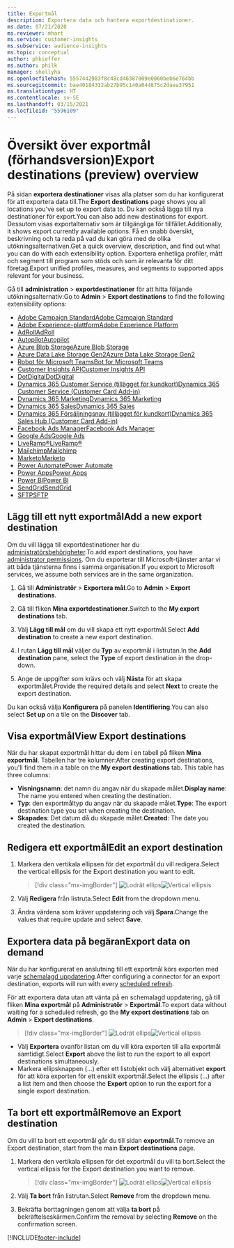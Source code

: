 ```yaml
---
title: Exportmål
description: Exportera data och hantera exportdestinationer.
ms.date: 07/21/2020
ms.reviewer: mhart
ms.service: customer-insights
ms.subservice: audience-insights
ms.topic: conceptual
author: phkieffer
ms.author: philk
manager: shellyha
ms.openlocfilehash: 5557442983f8c48cd46387009e0060beb6e764bb
ms.sourcegitcommit: bae40184312ab27b95c140a044875c2daea37951
ms.translationtype: HT
ms.contentlocale: sv-SE
ms.lasthandoff: 03/15/2021
ms.locfileid: "5596109"
---
```

# <a name="export-destinations-preview-overview"></a><span data-ttu-id="9c282-103">Översikt över exportmål (förhandsversion)</span><span class="sxs-lookup"><span data-stu-id="9c282-103">Export destinations (preview) overview</span></span>

<span data-ttu-id="9c282-104">På sidan **exportera destinationer** visas alla platser som du har konfigurerat för att exportera data till.</span><span class="sxs-lookup"><span data-stu-id="9c282-104">The **Export destinations** page shows you all locations you've set up to export data to.</span></span> <span data-ttu-id="9c282-105">Du kan också lägga till nya destinationer för export.</span><span class="sxs-lookup"><span data-stu-id="9c282-105">You can also add new destinations for export.</span></span> <span data-ttu-id="9c282-106">Dessutom visas exportalternativ som är tillgängliga för tillfället.</span><span class="sxs-lookup"><span data-stu-id="9c282-106">Additionally, it shows export currently available options.</span></span> <span data-ttu-id="9c282-107">Få en snabb översikt, beskrivning och ta reda på vad du kan göra med de olika utökningsalternativen.</span><span class="sxs-lookup"><span data-stu-id="9c282-107">Get a quick overview, description, and find out what you can do with each extensibility option.</span></span> <span data-ttu-id="9c282-108">Exportera enhetliga profiler, mått och segment till program som stöds och som är relevanta för ditt företag.</span><span class="sxs-lookup"><span data-stu-id="9c282-108">Export unified profiles, measures, and segments to supported apps relevant for your business.</span></span>

<span data-ttu-id="9c282-109">Gå till **administration** > **exportdestinationer** för att hitta följande utökningsalternativ:</span><span class="sxs-lookup"><span data-stu-id="9c282-109">Go to **Admin** > **Export destinations** to find the following extensibility options:</span></span>

- [<span data-ttu-id="9c282-110">Adobe Campaign Standard</span><span class="sxs-lookup"><span data-stu-id="9c282-110">Adobe Campaign Standard</span></span>](export-adobe-campaign-standard.md)
- [<span data-ttu-id="9c282-111">Adobe Experience-plattform</span><span class="sxs-lookup"><span data-stu-id="9c282-111">Adobe Experience Platform</span></span>](export-adobe-experience-platform.md)
- [<span data-ttu-id="9c282-112">AdRoll</span><span class="sxs-lookup"><span data-stu-id="9c282-112">AdRoll</span></span>](export-adroll.md)
- [<span data-ttu-id="9c282-113">Autopilot</span><span class="sxs-lookup"><span data-stu-id="9c282-113">Autopilot</span></span>](export-autopilot.md)
- [<span data-ttu-id="9c282-114">Azure Blob Storage</span><span class="sxs-lookup"><span data-stu-id="9c282-114">Azure Blob Storage</span></span>](export-azure-blob-storage.md)
- [<span data-ttu-id="9c282-115">Azure Data Lake Storage Gen2</span><span class="sxs-lookup"><span data-stu-id="9c282-115">Azure Data Lake Storage Gen2</span></span>](export-azure-data-lake-storage-gen2.md)
- [<span data-ttu-id="9c282-116">Robot för Microsoft Teams</span><span class="sxs-lookup"><span data-stu-id="9c282-116">Bot for Microsoft Teams</span></span>](export-teams-bot.md)
- [<span data-ttu-id="9c282-117">Customer Insights API</span><span class="sxs-lookup"><span data-stu-id="9c282-117">Customer Insights API</span></span>](apis.md)
- [<span data-ttu-id="9c282-118">DotDigital</span><span class="sxs-lookup"><span data-stu-id="9c282-118">DotDigital</span></span>](export-dotdigital.md)
- [<span data-ttu-id="9c282-119">Dynamics 365 Customer Service (tillägget för kundkort)</span><span class="sxs-lookup"><span data-stu-id="9c282-119">Dynamics 365 Customer Service (Customer Card Add-in)</span></span>](customer-card-add-in.md)
- [<span data-ttu-id="9c282-120">Dynamics 365 Marketing</span><span class="sxs-lookup"><span data-stu-id="9c282-120">Dynamics 365 Marketing</span></span>](export-dynamics365-marketing.md)
- [<span data-ttu-id="9c282-121">Dynamics 365 Sales</span><span class="sxs-lookup"><span data-stu-id="9c282-121">Dynamics 365 Sales</span></span>](export-dynamics365-sales.md)
- [<span data-ttu-id="9c282-122">Dynamics 365 Försäljningsnav (tillägget för kundkort)</span><span class="sxs-lookup"><span data-stu-id="9c282-122">Dynamics 365 Sales Hub (Customer Card Add-in)</span></span>](customer-card-add-in.md)
- [<span data-ttu-id="9c282-123">Facebook Ads Manager</span><span class="sxs-lookup"><span data-stu-id="9c282-123">Facebook Ads Manager</span></span>](export-facebook.md)
- [<span data-ttu-id="9c282-124">Google Ads</span><span class="sxs-lookup"><span data-stu-id="9c282-124">Google Ads</span></span>](export-google-ads.md)
- [<span data-ttu-id="9c282-125">LiveRamp&reg;</span><span class="sxs-lookup"><span data-stu-id="9c282-125">LiveRamp&reg;</span></span>](export-liveramp.md)
- [<span data-ttu-id="9c282-126">Mailchimp</span><span class="sxs-lookup"><span data-stu-id="9c282-126">Mailchimp</span></span>](export-mailchimp.md)
- [<span data-ttu-id="9c282-127">Marketo</span><span class="sxs-lookup"><span data-stu-id="9c282-127">Marketo</span></span>](export-marketo.md)
- [<span data-ttu-id="9c282-128">Power Automate</span><span class="sxs-lookup"><span data-stu-id="9c282-128">Power Automate</span></span>](export-power-automate.md)
- [<span data-ttu-id="9c282-129">Power Apps</span><span class="sxs-lookup"><span data-stu-id="9c282-129">Power Apps</span></span>](export-power-apps.md)
- [<span data-ttu-id="9c282-130">Power BI</span><span class="sxs-lookup"><span data-stu-id="9c282-130">Power BI</span></span>](export-power-bi.md)
- [<span data-ttu-id="9c282-131">SendGrid</span><span class="sxs-lookup"><span data-stu-id="9c282-131">SendGrid</span></span>](export-sendgrid.md)
- [<span data-ttu-id="9c282-132">SFTP</span><span class="sxs-lookup"><span data-stu-id="9c282-132">SFTP</span></span>](export-sftp.md)

## <a name="add-a-new-export-destination"></a><span data-ttu-id="9c282-133">Lägg till ett nytt exportmål</span><span class="sxs-lookup"><span data-stu-id="9c282-133">Add a new export destination</span></span>

<span data-ttu-id="9c282-134">Om du vill lägga till exportdestinationer har du [administratörsbehörigheter](permissions.md).</span><span class="sxs-lookup"><span data-stu-id="9c282-134">To add export destinations, you have [administrator permissions](permissions.md).</span></span> <span data-ttu-id="9c282-135">Om du exporterar till Microsoft-tjänster antar vi att båda tjänsterna finns i samma organisation.</span><span class="sxs-lookup"><span data-stu-id="9c282-135">If you export to Microsoft services, we assume both services are in the same organization.</span></span>

1. <span data-ttu-id="9c282-136">Gå till **Administratör** > **Exportera mål**.</span><span class="sxs-lookup"><span data-stu-id="9c282-136">Go to **Admin** > **Export destinations**.</span></span>

1. <span data-ttu-id="9c282-137">Gå till fliken **Mina exportdestinationer**.</span><span class="sxs-lookup"><span data-stu-id="9c282-137">Switch to the **My export destinations** tab.</span></span>

1. <span data-ttu-id="9c282-138">Välj **Lägg till mål** om du vill skapa ett nytt exportmål.</span><span class="sxs-lookup"><span data-stu-id="9c282-138">Select **Add destination** to create a new export destination.</span></span>

1. <span data-ttu-id="9c282-139">I rutan **Lägg till mål** väljer du **Typ** av exportmål i listrutan.</span><span class="sxs-lookup"><span data-stu-id="9c282-139">In the **Add destination** pane, select the **Type** of export destination in the drop-down.</span></span>

1. <span data-ttu-id="9c282-140">Ange de uppgifter som krävs och välj **Nästa** för att skapa exportmålet.</span><span class="sxs-lookup"><span data-stu-id="9c282-140">Provide the required details and select **Next** to create the export destination.</span></span>

<span data-ttu-id="9c282-141">Du kan också välja **Konfigurera** på panelen **Identifiering**.</span><span class="sxs-lookup"><span data-stu-id="9c282-141">You can also select **Set up** on a tile on the **Discover** tab.</span></span>

## <a name="view-export-destinations"></a><span data-ttu-id="9c282-142">Visa exportmål</span><span class="sxs-lookup"><span data-stu-id="9c282-142">View Export destinations</span></span>

<span data-ttu-id="9c282-143">När du har skapat exportmål hittar du dem i en tabell på fliken **Mina exportmål**. Tabellen har tre kolumner:</span><span class="sxs-lookup"><span data-stu-id="9c282-143">After creating export destinations, you'll find them in a table on the **My export destinations** tab. This table has three columns:</span></span>

- <span data-ttu-id="9c282-144">**Visningsnamn**: det namn du angav när du skapade målet.</span><span class="sxs-lookup"><span data-stu-id="9c282-144">**Display name**: The name you entered when creating the destination.</span></span>
- <span data-ttu-id="9c282-145">**Typ**: den exportmåltyp du angav när du skapade målet.</span><span class="sxs-lookup"><span data-stu-id="9c282-145">**Type**: The export destination type you set when creating the destination.</span></span>
- <span data-ttu-id="9c282-146">**Skapades**: Det datum då du skapade målet.</span><span class="sxs-lookup"><span data-stu-id="9c282-146">**Created**: The date you created the destination.</span></span>

## <a name="edit-an-export-destination"></a><span data-ttu-id="9c282-147">Redigera ett exportmål</span><span class="sxs-lookup"><span data-stu-id="9c282-147">Edit an export destination</span></span>

1. <span data-ttu-id="9c282-148">Markera den vertikala ellipsen för det exportmål du vill redigera.</span><span class="sxs-lookup"><span data-stu-id="9c282-148">Select the vertical ellipsis for the Export destination you want to edit.</span></span>

   > [!div class="mx-imgBorder"]
   > <span data-ttu-id="9c282-149">![Lodrät ellips](media/export-destinations-page-ellipsis.png "Lodrät ellips")</span><span class="sxs-lookup"><span data-stu-id="9c282-149">![Vertical ellipsis](media/export-destinations-page-ellipsis.png "Vertical ellipsis")</span></span>

1. <span data-ttu-id="9c282-150">Välj **Redigera** från listruta.</span><span class="sxs-lookup"><span data-stu-id="9c282-150">Select **Edit** from the dropdown menu.</span></span>

1. <span data-ttu-id="9c282-151">Ändra värdena som kräver uppdatering och välj **Spara**.</span><span class="sxs-lookup"><span data-stu-id="9c282-151">Change the values that require update and select **Save**.</span></span>

## <a name="export-data-on-demand"></a><span data-ttu-id="9c282-152">Exportera data på begäran</span><span class="sxs-lookup"><span data-stu-id="9c282-152">Export data on demand</span></span>

<span data-ttu-id="9c282-153">När du har konfigurerat en anslutning till ett exportmål körs exporten med varje [schemalagd uppdatering](system.md#schedule-tab).</span><span class="sxs-lookup"><span data-stu-id="9c282-153">After configuring a connector for an export destination, exports will run with every [scheduled refresh](system.md#schedule-tab).</span></span>

<span data-ttu-id="9c282-154">För att exportera data utan att vänta på en schemalagd uppdatering, gå till fliken **Mina exportmål** på **Administratör** > **Exportmål**.</span><span class="sxs-lookup"><span data-stu-id="9c282-154">To export data without waiting for a scheduled refresh, go the **My export destinations** tab on **Admin** > **Export destinations**.</span></span>

> [!div class="mx-imgBorder"]
> <span data-ttu-id="9c282-155">![Lodrät ellips](media/export-destinations-page-ellipsis.png "Lodrät ellips")</span><span class="sxs-lookup"><span data-stu-id="9c282-155">![Vertical ellipsis](media/export-destinations-page-ellipsis.png "Vertical ellipsis")</span></span>

- <span data-ttu-id="9c282-156">Välj **Exportera** ovanför listan om du vill köra exporten till alla exportmål samtidigt.</span><span class="sxs-lookup"><span data-stu-id="9c282-156">Select **Export** above the list to run the export to all export destinations simultaneously.</span></span>
- <span data-ttu-id="9c282-157">Markera ellipsknappen (...) efter ett listobjekt och välj alternativet **export** för att köra exporten för ett enskilt exportmål.</span><span class="sxs-lookup"><span data-stu-id="9c282-157">Select the ellipsis (...) after a list item and then choose the **Export** option to run the export for a single export destination.</span></span>

## <a name="remove-an-export-destination"></a><span data-ttu-id="9c282-158">Ta bort ett exportmål</span><span class="sxs-lookup"><span data-stu-id="9c282-158">Remove an Export destination</span></span>

<span data-ttu-id="9c282-159">Om du vill ta bort ett exportmål går du till sidan **exportmål**.</span><span class="sxs-lookup"><span data-stu-id="9c282-159">To remove an Export destination, start from the main **Export destinations** page.</span></span>

1. <span data-ttu-id="9c282-160">Markera den vertikala ellipsen för det exportmål du vill ta bort.</span><span class="sxs-lookup"><span data-stu-id="9c282-160">Select the vertical ellipsis for the Export destination you want to remove.</span></span>

   > [!div class="mx-imgBorder"]
   > <span data-ttu-id="9c282-161">![Lodrät ellips](media/export-destinations-page-ellipsis.png "Lodrät ellips")</span><span class="sxs-lookup"><span data-stu-id="9c282-161">![Vertical ellipsis](media/export-destinations-page-ellipsis.png "Vertical ellipsis")</span></span>

2. <span data-ttu-id="9c282-162">Välj **Ta bort** från listrutan.</span><span class="sxs-lookup"><span data-stu-id="9c282-162">Select **Remove** from the dropdown menu.</span></span>

3. <span data-ttu-id="9c282-163">Bekräfta borttagningen genom att välja **ta bort** på bekräftelseskärmen.</span><span class="sxs-lookup"><span data-stu-id="9c282-163">Confirm the removal by selecting **Remove** on the confirmation screen.</span></span>


[!INCLUDE[footer-include](../includes/footer-banner.md)]